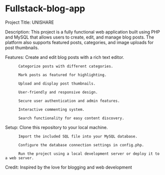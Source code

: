 # Fullstack-blog-app
Project Title: UNISHARE

Description: This project is a fully functional web application built using PHP and MySQL that allows users to create, edit, and manage blog posts. The platform also supports featured posts, categories, and image uploads for post thumbnails.

Features: Create and edit blog posts with a rich text editor.

          Categorize posts with different categories.
          
          Mark posts as featured for highlighting.
          
          Upload and display post thumbnails.
          
          User-friendly and responsive design.
          
          Secure user authentication and admin features.
          
          Interactive commenting system.
          
          Search functionality for easy content discovery.

Setup:    Clone this repository to your local machine.

          Import the included SQL file into your MySQL database.
          
          Configure the database connection settings in config.php.
          
          Run the project using a local development server or deploy it to a web server.

Credit:   Inspired by the love for blogging and web development
